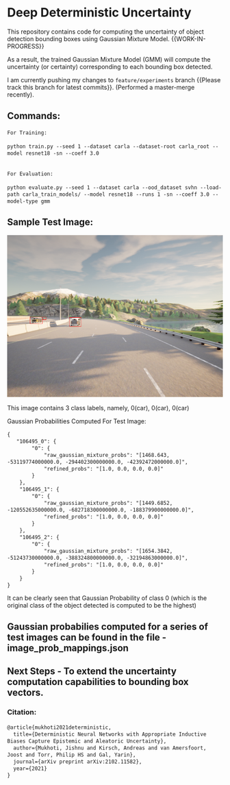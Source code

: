 # Deep Deterministic Uncertainty

This repository contains code for computing the uncertainty of object detection bounding boxes using Gaussian Mixture Model. {{WORK-IN-PROGRESS}}

As a result, the trained Gaussian Mixture Model (GMM) will compute the uncertainty (or certainty) corresponding to each bounding box detected.

I am currently pushing my changes to `feature/experiments` branch {{Please track this branch for latest commits}}. (Performed a master-merge recently).

## Commands:

```
For Training:

python train.py --seed 1 --dataset carla --dataset-root carla_root --model resnet18 -sn --coeff 3.0


For Evaluation:

python evaluate.py --seed 1 --dataset carla --ood_dataset svhn --load-path carla_train_models/ --model resnet18 --runs 1 -sn --coeff 3.0 --model-type gmm
```

## Sample Test Image:
![alt text](106495.png)

This image contains 3 class labels, namely, 0(car), 0(car), 0(car)


Gaussian Probabilities Computed For Test Image:

```
{
   "106495_0": {
        "0": {
            "raw_gaussian_mixture_probs": "[1468.643, -53119774000000.0, -294402300000000.0, -42392472000000.0]",
            "refined_probs": "[1.0, 0.0, 0.0, 0.0]"
        }
    },
    "106495_1": {
        "0": {
            "raw_gaussian_mixture_probs": "[1449.6852, -120552635000000.0, -682718300000000.0, -188379900000000.0]",
            "refined_probs": "[1.0, 0.0, 0.0, 0.0]"
        }
    },
    "106495_2": {
        "0": {
            "raw_gaussian_mixture_probs": "[1654.3842, -51243730000000.0, -388324800000000.0, -32194863000000.0]",
            "refined_probs": "[1.0, 0.0, 0.0, 0.0]"
        }
    }
}
```

It can be clearly seen that Gaussian Probability of class 0 (which is the original class of the object detected is computed to be the highest)

## Gaussian probabilies computed for a series of test images can be found in the file - image_prob_mappings.json

## Next Steps - To extend the uncertainty computation capabilities to bounding box vectors.


### Citation:
```
@article{mukhoti2021deterministic,
  title={Deterministic Neural Networks with Appropriate Inductive Biases Capture Epistemic and Aleatoric Uncertainty},
  author={Mukhoti, Jishnu and Kirsch, Andreas and van Amersfoort, Joost and Torr, Philip HS and Gal, Yarin},
  journal={arXiv preprint arXiv:2102.11582},
  year={2021}
}
```

